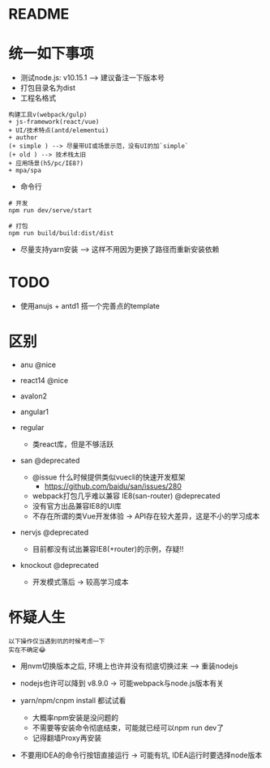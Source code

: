 # README

# 统一如下事项

- 测试node.js: v10.15.1 --> 建议备注一下版本号
- 打包目录名为dist
- 工程名格式

```
构建工具v(webpack/gulp)
+ js-framework(react/vue) 
+ UI/技术特点(antd/elementui) 
+ author 
(+ simple ) --> 尽量带UI或场景示范，没有UI的加`simple`
(+ old ) --> 技术栈太旧
+ 应用场景(h5/pc/IE8?) 
+ mpa/spa
```

- 命令行

```shell
# 开发
npm run dev/serve/start

# 打包
npm run build/build:dist/dist
```

- 尽量支持yarn安装 --> 这样不用因为更换了路径而重新安装依赖

# TODO

- 使用anujs + antd1 搭一个完善点的template

# 区别

- anu @nice
- react14 @nice
- avalon2
- angular1
- regular
    - 类react库，但是不够活跃
    
- san @deprecated 
    - @issue 什么时候提供类似vuecli的快速开发框架 
        - https://github.com/baidu/san/issues/280
    - webpack打包几乎难以兼容 IE8(san-router)  @deprecated
    - 没有官方出品兼容IE8的UI库
    - 不存在所谓的类Vue开发体验 -> API存在较大差异，这是不小的学习成本
    
- nervjs @deprecated
    - 目前都没有试出兼容IE8(+router)的示例，存疑!!
    
- knockout @deprecated
    - 开发模式落后 -> 较高学习成本

# 怀疑人生

```
以下操作仅当遇到坑的时候考虑一下
实在不确定😂
```
    
- 用nvm切换版本之后, 环境上也许并没有彻底切换过来 --> 重装nodejs    
- nodejs也许可以降到 v8.9.0 -> 可能webpack与node.js版本有关
- yarn/npm/cnpm install 都试试看 
    
    - 大概率npm安装是没问题的
    - 不需要等安装命令彻底结束，可能就已经可以npm run dev了
    - 记得翻墙Proxy再安装
    
- 不要用IDEA的命令行按钮直接运行  -> 可能有坑, IDEA运行时要选择node版本



